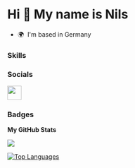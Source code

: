 Hi 👋 My name is Nils
====================================

* 🌍  I'm based in Germany

### Skills


### Socials

<p align="left"> <a href="https://www.github.com/Nils3121" target="_blank" rel="noreferrer"><img src="https://raw.githubusercontent.com/danielcranney/readme-generator/main/public/icons/socials/github.svg" width="32" height="32" /></a></p>

### Badges

<b>My GitHub Stats</b>

<a href="http://www.github.com/Nils3121"><img src="https://github-readme-streak-stats.herokuapp.com/?user=Nils3121&stroke=ffffff&background=1c1917&ring=0891b2&fire=0891b2&currStreakNum=ffffff&currStreakLabel=0891b2&sideNums=ffffff&sideLabels=ffffff&dates=ffffff&hide_border=true" /></a>

<a href="https://github.com/Nils3121" align="left"><img src="https://github-readme-stats.vercel.app/api/top-langs/?username=Nils3121&langs_count=10&title_color=0891b2&text_color=ffffff&icon_color=0891b2&bg_color=1c1917&hide_border=true&locale=en&custom_title=Top%20%Languages" alt="Top Languages" /></a>
